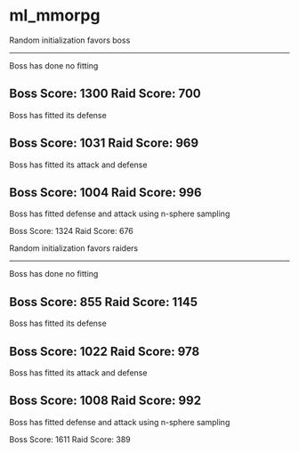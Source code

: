 # ml_mmorpg

Random initialization favors boss

--------------------------
Boss has done no fitting

Boss Score: 1300
Raid Score: 700
--------------------------
Boss has fitted its defense

Boss Score: 1031
Raid Score: 969
--------------------------
Boss has fitted its attack and defense

Boss Score: 1004
Raid Score: 996
--------------------------
Boss has fitted defense and attack using n-sphere sampling

Boss Score: 1324
Raid Score: 676




Random initialization favors raiders


--------------------------
Boss has done no fitting

Boss Score: 855
Raid Score: 1145
--------------------------
Boss has fitted its defense

Boss Score: 1022
Raid Score: 978
--------------------------
Boss has fitted its attack and defense

Boss Score: 1008
Raid Score: 992
--------------------------
Boss has fitted defense and attack using n-sphere sampling

Boss Score: 1611
Raid Score: 389
